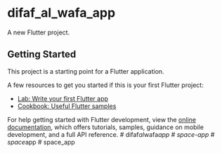 # difaf_al_wafa_app

A new Flutter project.

## Getting Started

This project is a starting point for a Flutter application.

A few resources to get you started if this is your first Flutter project:

- [Lab: Write your first Flutter app](https://docs.flutter.dev/get-started/codelab)
- [Cookbook: Useful Flutter samples](https://docs.flutter.dev/cookbook)

For help getting started with Flutter development, view the
[online documentation](https://docs.flutter.dev/), which offers tutorials,
samples, guidance on mobile development, and a full API reference.
#   d i f a f _ a l _ w a f a _ a p p  
 #   s p a c e - a p p  
 #   s p a c e _ a p p  
 #   s p a c e _ a p p  
 